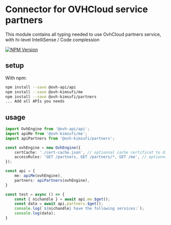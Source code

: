 # Connector for OVHCloud service partners

This module contains all typing needed to use OvhCloud partners service, with hi-level IntelliSense / Code complession

[![NPM Version](https://img.shields.io/npm/v/@ovh-kimsufi/partners.svg?style=flat)](https://www.npmjs.org/package/@ovh-kimsufi/partners)

## setup

With npm:
````bash
npm install --save @ovh-api/api
npm install --save @ovh-kimsufi/me
npm install --save @ovh-kimsufi/partners
... Add all APIs you needs
````

## usage

````typescript
import OvhEngine from '@ovh-api/api';
import apiMe from '@ovh-kimsufi/me';
import apiPartners from '@ovh-kimsufi/partners';

const ovhEngine = new OvhEngine({ 
    certCache: './cert-cache.json', // optionnal cache certificat to disk
    accessRules: 'GET /partners, GET /partners/*, GET /me', // optionnal limit the requested privileges.
});

const api = {
    me: apiMe(ovhEngine),
    partners: apiPartners(ovhEngine),
}

const test = async () => {
    const { nichandle } = await api.me.$get();
    const data = await api.partners.$get();
    console.log(`${nichandle} have the following services:`);
    console.log(data);
}

````